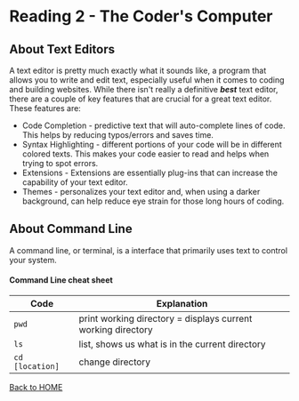 # Reading 2 - The Coder's Computer

## About Text Editors

A text editor is pretty much exactly what it sounds like, a program that allows you to write and edit text, especially useful when it comes to coding and building websites.
While there isn't really a definitive ***best*** text editor, there are a couple of key features that are crucial for a great text editor. These features are:
- Code Completion - predictive text that will auto-complete lines of code. This helps by reducing typos/errors and saves time.
- Syntax Highlighting - different portions of your code will be in different colored texts. This makes your code easier to read and helps when trying to spot errors.
- Extensions - Extensions are essentially plug-ins that can increase the capability of your text editor.
- Themes - personalizes your text editor and, when using a darker background, can help reduce eye strain for those long hours of coding.

## About Command Line

A command line, or terminal, is a interface that primarily uses text to control your system.

#### Command Line cheat sheet

Code | Explanation
-----|----
`pwd` | print working directory = displays current working directory
`ls` | list, shows us what is in the current directory
`cd [location]` | change directory


[Back to HOME](README.md)